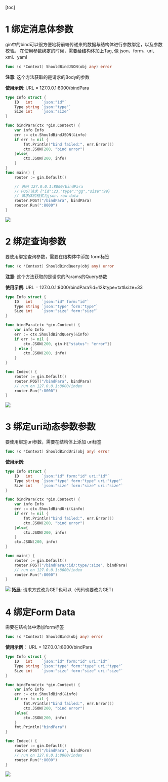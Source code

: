 [toc]
# 1 绑定消息体参数
gin中的bind可以很方便地将前端传递来的数据与结构体进行参数绑定，以及参数校验。
在使用参数绑定的时候，需要给结构体加上Tag, 像 json、form、uri、xml、yaml

```go
func (c *Context) ShouldBindJSON(obj any) error
```
**注意**: 这个方法获取的是请求的Body的参数

**使用示例**:
 URL = 127.0.0.1:8000/bindPara
```go
type Info struct {
	ID   int    `json:"id"`
	Type string `json:"type"`
	Size int    `json:"size"`
}

func bindPara(ctx *gin.Context) {
	var info Info
	err := ctx.ShouldBindJSON(&info)
	if err != nil {
		fmt.Println("bind failed:", err.Error())
		ctx.JSON(200, "bind error")
	}else{
	    ctx.JSON(200, info)
    }
}
func main() {
    router := gin.Default()

    // 访问 127.0.0.1:8000/bindPara
    // POST请求 {"id":23,"type":"gg","size":99}
    // 请求体的格式为json、raw data
    router.POST("/bindPara", bindPara)
    router.Run(":8000")
}
```
![](img/gin_13.png)


# 2 绑定查询参数
要使用绑定查询参数，需要在结构体中添加 form标签
```go
func (c *Context) ShouldBindQuery(obj any) error
```
**注意**: 这个方法获取的是请求的Params的Query参数

**使用示例**:
URL = 127.0.0.1:8000/bindPara?id=12&type=txt&size=33
```go
type Info struct {
	ID   int    `json:"id" form:"id"`
	Type string `json:"type" form:"type"`
	Size int    `json:"size" form:"size"`
}

func bindPara(ctx *gin.Context) {
	var info Info
	err := ctx.ShouldBindQuery(&info)
	if err != nil {
		ctx.JSON(200, gin.H{"status": "error"})
	} else {
		ctx.JSON(200, info)
	}
}

func Index() {
	router := gin.Default()
	router.POST("/bindPara", bindPara)
	// run on 127.0.0.1:8000/index
	router.Run(":8000")
}
```
![](img/gin_12.png)

# 3 绑定uri动态参数参数
要使用绑定uri参数，需要在结构体上添加 uri标签
```go
func (c *Context) ShouldBindUri(obj any) error
```

**使用示例**:
```go
type Info struct {
	ID   int    `json:"id" form:"id" uri:"id"`
	Type string `json:"type" form:"type" uri:"type"`
	Size int    `json:"size" form:"size" uri:"size"`
}

func bindPara(ctx *gin.Context) {
	var info Info
	err := ctx.ShouldBindUri(&info)
	if err != nil {
		fmt.Println("bind failed:", err.Error())
		ctx.JSON(200, "bind error")
	}else{
	    ctx.JSON(200, info)
    }
	ctx.JSON(200, info)
}

func main() {
	router := gin.Default()
	router.POST("/bindPara/:id/:type/:size", bindPara)
	// run on 127.0.0.1:8000/index
	router.Run(":8000")
}
```
![](img/gin_14.png)
**拓展**: 请求方式改为GET也可以（代码也要改为GET）

# 4 绑定Form Data
需要在结构体中添加form标签
```go
func (c *Context) ShouldBind(obj any) error
```

**使用示例**：
URL = 127.0.0.1:8000/bindPara
```go
type Info struct {
	ID   int    `json:"id" form:"id" uri:"id"`
	Type string `json:"type" form:"type" uri:"type"`
	Size int    `json:"size" form:"size" uri:"size"`
}

func bindForm(ctx *gin.Context) {
	var info Info
	err := ctx.ShouldBind(&info)
	if err != nil {
		fmt.Println("bind failed:", err.Error())
		ctx.JSON(200, "bind error")
	}else{
	    ctx.JSON(200, info)
    }
	fmt.Println("bindPara")
}

func Index() {
	router := gin.Default()
	router.POST("/bindPara", bindForm)
	// run on 127.0.0.1:8000/index
	router.Run(":8000")
}
```
![](img/gin_15.png)
